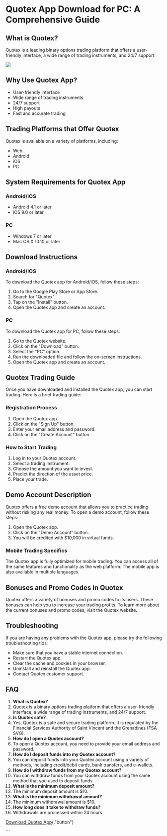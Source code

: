 # Quotex App Download for PC: A Comprehensive Guide

## What is Quotex?

Quotex is a leading binary options trading platform that offers a
user-friendly interface, a wide range of trading instruments, and 24/7
support.

[![](https://static.quotex.io/files/1_en/300_250.jpg)](https://traff.sbs/brokerqxsignupf)

## Why Use Quotex App?

-   User-friendly interface
-   Wide range of trading instruments
-   24/7 support
-   High payouts
-   Fast and accurate trading

## Trading Platforms that Offer Quotex

Quotex is available on a variety of platforms, including:

-   Web
-   Android
-   iOS
-   PC

## System Requirements for Quotex App

### Android/iOS

-   Android 4.1 or later
-   iOS 9.0 or later

### PC

-   Windows 7 or later
-   Mac OS X 10.10 or later

## Download Instructions

### Android/iOS

To download the Quotex app for Android/iOS, follow these steps:

1.  Go to the Google Play Store or App Store.
2.  Search for "Quotex".
3.  Tap on the "Install" button.
4.  Open the Quotex app and create an account.

### PC

To download the Quotex app for PC, follow these steps:

1.  Go to the Quotex website.
2.  Click on the "Download" button.
3.  Select the "PC" option.
4.  Run the downloaded file and follow the on-screen instructions.
5.  Open the Quotex app and create an account.

## Quotex Trading Guide

Once you have downloaded and installed the Quotex app, you can start
trading. Here is a brief trading guide:

### Registration Process

1.  Open the Quotex app.
2.  Click on the "Sign Up" button.
3.  Enter your email address and password.
4.  Click on the "Create Account" button.

### How to Start Trading

1.  Log in to your Quotex account.
2.  Select a trading instrument.
3.  Choose the amount you want to invest.
4.  Predict the direction of the asset price.
5.  Place your trade.

## Demo Account Description

Quotex offers a free demo account that allows you to practice trading
without risking any real money. To open a demo account, follow these
steps:

1.  Open the Quotex app.
2.  Click on the "Demo Account" button.
3.  You will be credited with \$10,000 in virtual funds.

### Mobile Trading Specifics

The Quotex app is fully optimized for mobile trading. You can access all
of the same features and functionality as the web platform. The mobile
app is also available in multiple languages.

## Bonuses and Promo Codes in Quotex

Quotex offers a variety of bonuses and promo codes to its users. These
bonuses can help you to increase your trading profits. To learn more
about the current bonuses and promo codes, visit the Quotex website.

## Troubleshooting

If you are having any problems with the Quotex app, please try the
following troubleshooting tips:

-   Make sure that you have a stable internet connection.
-   Restart the Quotex app.
-   Clear the cache and cookies in your browser.
-   Uninstall and reinstall the Quotex app.
-   Contact Quotex customer support.

## FAQ

1.  **What is Quotex?**
2.  Quotex is a binary options trading platform that offers a
    user-friendly interface, a wide range of trading instruments, and
    24/7 support.
3.  **Is Quotex safe?**
4.  Yes, Quotex is a safe and secure trading platform. It is regulated
    by the Financial Services Authority of Saint Vincent and the
    Grenadines (FSA SVG).
5.  **How do I open a Quotex account?**
6.  To open a Quotex account, you need to provide your email address and
    password.
7.  **How do I deposit funds into my Quotex account?**
8.  You can deposit funds into your Quotex account using a variety of
    methods, including credit/debit cards, bank transfers, and
    e-wallets.
9.  **How do I withdraw funds from my Quotex account?**
10. You can withdraw funds from your Quotex account using the same
    method that you used to deposit funds.
11. **What is the minimum deposit amount?**
12. The minimum deposit amount is \$10.
13. **What is the minimum withdrawal amount?**
14. The minimum withdrawal amount is \$10.
15. **How long does it take to withdraw funds?**
16. Withdrawals are processed within 24 hours.

[Download Quotex
App](\%22https://traff.sbs/quotexonelink\%22){."button"}

\`\`\`

